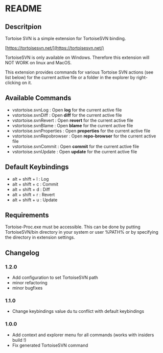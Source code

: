 # README
## Descritpion
Tortoise SVN is a simple extension for TortoiseSVN binding.

[https://tortoisesvn.net/](https://tortoisesvn.net/)

TortoiseSVN is only available on Windows.
Therefore this extension will NOT WORK on linux and MacOS.

This extension provides commands for various Tortoise SVN actions (see list below) for the
current active file or a folder in the explorer by right-clicking on it.

## Available Commands

* vstortoise.svnLog : Open __log__ for the current active file
* vstortoise.svnDiff : Open __diff__ for the current active file
* vstortoise.svnRevert : Open __revert__ for the current active file
* vstortoise.svnBlame : Open __blame__ for the current active file
* vstortoise.svnProperties : Open __properties__ for the current active file
* vstortoise.svnRepobrowser : Open __repo-browser__ for the current active file
* vstortoise.svnCommit : Open __commit__ for the current active file
* vstortoise.svnUpdate : Open __update__ for the current active file

## Default Keybindings

* alt + shift + l : Log
* alt + shift + c : Commit
* alt + shift + d : Diff
* alt + shift + r : Revert
* alt + shift + u : Update

## Requirements

Tortoise-Proc.exe must be accessible. This can be done by putting TortoiseSVN/bin directory in your system or user %PATH% or 
by specifying the directory in extension settings.

## Changelog

### 1.2.0
- Add configuration to set TortoiseSVN path
- minor refactoring
- minor bugfixes

### 1.1.0
- Change keybindings value du tu conflict with default keybindings

### 1.0.0

- Add context and explorer menu for all commands (works with insiders build !)
- Fix generated TortoiseSVN command